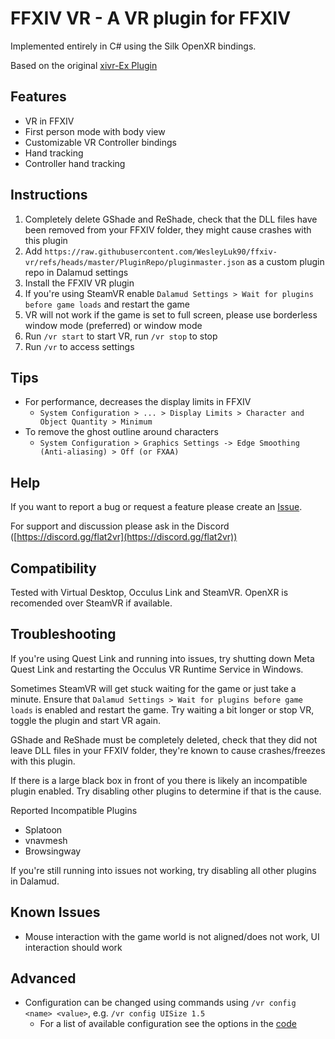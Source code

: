 # FFXIV VR - A VR plugin for FFXIV

Implemented entirely in C# using the Silk OpenXR bindings.

Based on the original [xivr-Ex Plugin](https://github.com/ProjectMimer/xivr-Ex)

## Features

- VR in FFXIV
- First person mode with body view
- Customizable VR Controller bindings
- Hand tracking
- Controller hand tracking

## Instructions

1. Completely delete GShade and ReShade, check that the DLL files have been removed from your FFXIV folder, they might cause crashes with this plugin
2. Add `https://raw.githubusercontent.com/WesleyLuk90/ffxiv-vr/refs/heads/master/PluginRepo/pluginmaster.json` as a custom plugin repo in Dalamud settings
3. Install the FFXIV VR plugin
4. If you're using SteamVR enable `Dalamud Settings > Wait for plugins before game loads` and restart the game
5. VR will not work if the game is set to full screen, please use borderless window mode (preferred) or window mode
6. Run `/vr start` to start VR, run `/vr stop` to stop
7. Run `/vr` to access settings

## Tips

- For performance, decreases the display limits in FFXIV
  - `System Configuration > ... > Display Limits > Character and Object Quantity > Minimum`
- To remove the ghost outline around characters
  - `System Configuration > Graphics Settings -> Edge Smoothing (Anti-aliasing) > Off (or FXAA)`

## Help

If you want to report a bug or request a feature please create an [Issue](https://github.com/WesleyLuk90/ffxiv-vr/issues).

For support and discussion please ask in the Discord ([https://discord.gg/flat2vr](https://discord.gg/flat2vr))

## Compatibility

Tested with Virtual Desktop, Occulus Link and SteamVR. OpenXR is recomended over SteamVR if available.

## Troubleshooting

If you're using Quest Link and running into issues, try shutting down Meta Quest Link and restarting the Occulus VR Runtime Service in Windows.

Sometimes SteamVR will get stuck waiting for the game or just take a minute. Ensure that `Dalamud Settings > Wait for plugins before game loads` is enabled and restart the game. Try waiting a bit longer or stop VR, toggle the plugin and start VR again.

GShade and ReShade must be completely deleted, check that they did not leave DLL files in your FFXIV folder, they're known to cause crashes/freezes with this plugin.

If there is a large black box in front of you there is likely an incompatible plugin enabled. Try disabling other plugins to determine if that is the cause.

Reported Incompatible Plugins

- Splatoon
- vnavmesh
- Browsingway

If you're still running into issues not working, try disabling all other plugins in Dalamud.

## Known Issues

- Mouse interaction with the game world is not aligned/does not work, UI interaction should work

## Advanced

- Configuration can be changed using commands using `/vr config <name> <value>`, e.g. `/vr config UISize 1.5`
  - For a list of available configuration see the options in the [code](https://github.com/WesleyLuk90/ffxiv-vr/blob/master/FfxivVr/config/ConfigWindow.cs#L86)
